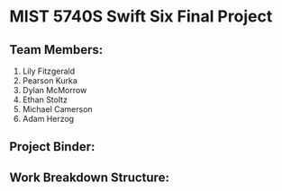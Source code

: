 # MIST 5740S Swift Six Final Project

## Team Members:
1. Lily Fitzgerald
2. Pearson Kurka
3. Dylan McMorrow
4. Ethan Stoltz
5. Michael Camerson
6. Adam Herzog

## Project Binder:

## Work Breakdown Structure:
